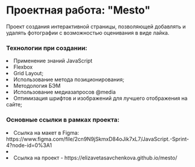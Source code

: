 <h1>Проектная работа: "Mesto"</h1>

<p>Проект создания интерактивной страницы, позволяющей добавлять и удалять фотографии с возможностью оценивания в виде лайка.</p>


<h3>Технологии при создании:</h3>
<li>Применение знаний JavaScript</li>
<li>Flexbox</li>
<li>Grid Layout;</li>
<li>Использование метода позиционирования;</li>
<li>Методология БЭМ</li>
<li>Использование медиазапросов @media</li>
<li>Оптимизация шрифтов и изображений для лучшего отображения на сайте;</li>

<h3>Основные ссылки в рамках проекта:</h2>
<li>Ссылка на макет в Figma: https://www.figma.com/file/2cn9N9jSkmxD84oJik7xL7/JavaScript.-Sprint-4?node-id=0%3A1<li>
<li>Ссылка на проект - https://elizavetasavchenkova.github.io/mesto/ </li>
